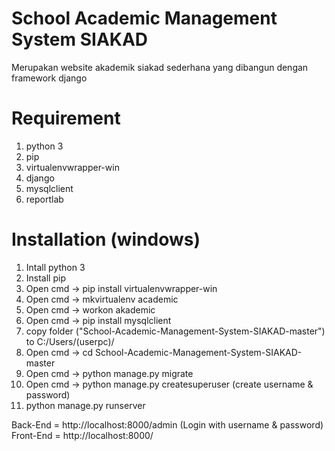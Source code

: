 # School Academic Management System SIAKAD

Merupakan website akademik siakad sederhana yang dibangun dengan framework django


# Requirement
1. python 3
2. pip
3. virtualenvwrapper-win
4. django
5. mysqlclient
6. reportlab

# Installation (windows)
1. Intall python 3
2. Install pip
3. Open cmd -> pip  install virtualenvwrapper-win
4. Open cmd -> mkvirtualenv academic
5. Open cmd -> workon akademic
6. Open cmd -> pip  install  mysqlclient
7. copy folder ("School-Academic-Management-System-SIAKAD-master") to C:/Users/(userpc)/
8. Open cmd -> cd School-Academic-Management-System-SIAKAD-master
9. Open cmd -> python manage.py migrate
10. Open cmd -> python   manage.py   createsuperuser (create username & password)
11. python manage.py runserver

Back-End = http://localhost:8000/admin (Login with username & password)
Front-End = http://localhost:8000/


